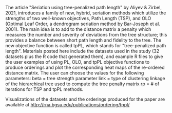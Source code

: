 The article "Seriation using tree-penalized path length" by Aliyev & Zirbel, 2021, introduces a family of new, hybrid, seriation methods which utilize the strengths of two
well-known objectives, Path Length (TSP), and OLO (Optimal Leaf Order, a dendrogram seriation method by Bar-Joseph et al. 2001).
The main idea is to add to the distance matrix a penalty which measures the number and severity of deviations from the tree structure; this provides a balance between short path length and fidelity to the tree.
The new objective function is called tpPL, which stands for "tree-penalized path length".
Materials posted here include the datasets used in the study (32 datasets plus the R code that generated them), and example R files to give the user examples of using PL, OLO, and tpPL objective functions to produce orderings and plot the corresponding heat maps of the re-ordered distance matrix.
The user can choose the values for the following parameters:
beta = tree strength parameter
link = type of clustering linkage of the hierarchical tree used to compute the tree penalty matrix
rp = # of iterations for TSP and tpPL methods.

Visualizations of the datasets and the orderings produced for the paper are available at http://rna.bgsu.edu/publications/ordering/tppl/
